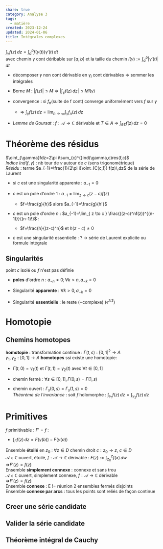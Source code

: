 ```yaml
---  
share: true  
category: Analyse 3  
tags:  
  - matière  
created: 2023-12-24  
updated: 2024-01-06  
title: Intégrales complexes  
---  
```

  
$\int _{\gamma}f(z) \, dz=\int_{a}^{b} f(\gamma(t))\gamma'(t) \, dt$  
avec chemin $\gamma$ cont déribable sur $[a,b]$ et la taille du chemin $l(\gamma):=\int_{a}^{b}|\gamma'(t)|  \, dt$  
  
- décomposer $\gamma$ non cont dérivable en $\gamma_{i}$ cont dérivables ⇒ sommer les intégrales  
  
- Borne $M$ : $|f(z)| \leq M$ ⇒ $|\int_{\gamma}f(z)  \, dz|\leq Ml(\gamma)$  
  
- convergence :  si $f_{n}$(suite de f cont) converge uniformément vers $f$ sur $\gamma$  
	- ⇒ $\int _{\gamma}f(z) \, dz=\lim_{ n \to \infty }\int _{\gamma}f_{n}(z) \, dz$  
  
- *Lemme de Goursat* : $f:\mathcal{A}\to \mathbb{C}$  dérivable et  $T\in A$ ⇒ $\int _{\partial T}f(z) \, dz=0$  
  
# Théorème des résidus  
  
$\oint_{\gamma}fdz=2\pi i\sum_{c}^{}ind(\gamma,c)res(f,c)$  
*Indice* $Ind(f,\gamma)$ : nb tour de $\gamma$ autour de $c$ (sens trigonométrique)  
*Résidu* : terme $a_{-1}=\frac{1}{2\pi i}\oint_{C(c,1)} f(z)\,dz$ de la série de Laurent  
  
- si $c$ est une singularité apparente : $a_{-1}=0$  
  
- $c$ est un pole d'ordre 1 : $a_{-1}=\lim_{ z \to c }(z-c)f(z)$  
	- $f=\frac{g}{h}$ alors $a_{-1}=\frac{g}{h'}$  
  
- $c$ est un pole d'ordre $n$ : $a_{-1}=\lim_{ z \to c } \frac{((z-c)^nf(z))^{(n-1)}}{(n-1)!}$ :  
	- $f=\frac{h}{(z-c)^n}$ et $h(z-c)\neq 0$  
  
- $c$ est une singularité essentielle : ? → série de Laurent explicite ou formule intégrale  
## Singularités  
point $c$ isolé ou $f$ n'est pas définie   
  
- **poles** d'ordre $n$ : $a_{-n}\neq 0; \forall k>n, a_{-k}=0$  
  
- Singularité **apparente** : $\forall k>0,a_{-k}=0$  
  
- Singularité **essentielle** : le reste (+complexe) ($e^{1/z}$)  
# Homotopie  
  
## Chemins homotopes  
**homotopie** : transformation continue : $\Gamma(t,s):[0,1]^{2}\to A$  
$\gamma_{1},\gamma_{2}:[0,1]\to A$ **homotopes** ssi existe une homotopie:   
  
- $\Gamma(t,0)=\gamma_{1}(t)$ et $\Gamma(t,1)=\gamma_{2}(t)$ avec $\forall t\in [0,1]$  
  
- chemin fermé : $\forall s \in[0,1],\Gamma(0,s)=\Gamma(1,s)$  
  
- chemin ouvert : $\Gamma_{s}(0,s)=\Gamma_{s}(1,s)=0$  
*Théorème de l'invariance* : soit $f$ holomorphe : $\int_{\gamma_{1}}^{} f(z) \, dz=\int_{\gamma_{2}}^{} f(z) \, dz$  
# Primitives  
$f$ primitivable : $F'=f$ :  
  
- $\int _{\Gamma}f(z) \, dz=F(\gamma(b))-F(\gamma(a))$  
  
Ensemble **étoilé** en $z_{0}$ : $\forall z\in D$ chemin droit $c:z_{0}\to z$, $c\in D$  
$\mathcal{A}\in \mathbb{C}$ ouvert, étoilé, $f:\mathcal{A}\to \mathbb{C}$ dérivable : $F(z):=\int_{z_{0}}^{z} f(x) \, dw$  
	⇒$F'(z)=f(z)$  
Ensemble **simplement connexe** : connexe et sans trou  
$\mathcal{A}\in \mathbb{C}$ ouvert, simplement connexe, $f:\mathcal{A}\to \mathbb{C}$ dérivable  
	⇒$F'(z)=f(z)$  
Ensemble **connexe** : E != réunion 2 ensembles fermés disjoints  
Ensemble **connexe par arcs** : tous les points sont reliés de façon continue  
  
## Creer une série candidate  
## Valider la série candidate  
## Théorème intégral de Cauchy  
